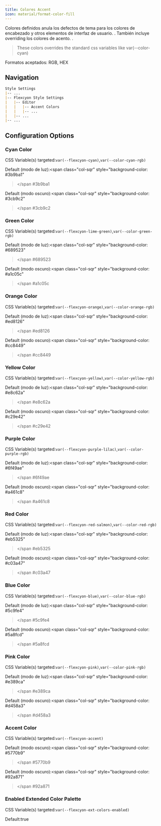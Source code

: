 ```yaml
---
title: Colores Accent
icon: material/format-color-fill
---
```


Colores definidos anula los defectos de tema para los colores de encabezado y otros elementos de interfaz de usuario.
.
También incluye overriding los colores de acento.
.
> These colors overrides the standard css variables like var(--color-cyan)

Formatos aceptados: RGB, HEX

## Navigation
```md
Style Settings
|-- ...
|-- Flexcyon Style Settings
|   |-- Editor
|   |   |-- Accent Colors
|   |   |-- ...
|   |-- ...
|-- ...
```

## Configuration Options

### Cyan Color
CSS Variable(s) targeted:`var(--flexcyon-cyan)`,`var(--color-cyan-rgb)`

Default (modo de luz):<span class="col-sqr" style="background-color: #3b9ba1"
></span
>#3b9ba1

Default (modo oscuro):<span class="col-sqr" style="background-color: #3cb9c2"
></span
>#3cb9c2

### Green Color
CSS Variable(s) targeted:`var(--flexcyon-lime-green)`,`var(--color-green-rgb)`

Default (modo de luz):<span class="col-sqr" style="background-color: #689523"
></span
>#689523

Default (modo oscuro):<span class="col-sqr" style="background-color: #a1c05c"
></span
>#a1c05c

### Orange Color
CSS Variable(s) targeted:`var(--flexcyon-orange)`,`var(--color-orange-rgb)`

Default (modo de luz):<span class="col-sqr" style="background-color: #ed8126"
></span
>#ed8126

Default (modo oscuro):<span class="col-sqr" style="background-color: #cc8449"
></span
>#cc8449

### Yellow Color
CSS Variable(s) targeted:`var(--flexcyon-yellow)`,`var(--color-yellow-rgb)`

Default (modo de luz):<span class="col-sqr" style="background-color: #e8c62a"
></span
>#e8c62a

Default (modo oscuro):<span class="col-sqr" style="background-color: #c29e42"
></span
>#c29e42

### Purple Color
CSS Variable(s) targeted:`var(--flexcyon-purple-lilac)`,`var(--color-purple-rgb)`

Default (modo de luz):<span class="col-sqr" style="background-color: #6f49ae"
></span
>#6f49ae

Default (modo oscuro):<span class="col-sqr" style="background-color: #a461c8"
></span
>#a461c8

### Red Color
CSS Variable(s) targeted:`var(--flexcyon-red-salmon)`,`var(--color-red-rgb)`

Default (modo de luz):<span class="col-sqr" style="background-color: #eb5325"
></span
>#eb5325

Default (modo oscuro):<span class="col-sqr" style="background-color: #c03a47"
></span
>#c03a47

### Blue Color
CSS Variable(s) targeted:`var(--flexcyon-blue)`,`var(--color-blue-rgb)`

Default (modo de luz):<span class="col-sqr" style="background-color: #5c9fe4"
></span
>#5c9fe4

Default (modo oscuro):<span class="col-sqr" style="background-color: #5a8fcd"
></span
>#5a8fcd

### Pink Color
CSS Variable(s) targeted:`var(--flexcyon-pink)`,`var(--color-pink-rgb)`

Default (modo de luz):<span class="col-sqr" style="background-color: #e389ca"
></span
>#e389ca

Default (modo oscuro):<span class="col-sqr" style="background-color: #d458a3"
></span
>#d458a3

### Accent Color
CSS Variable(s) targeted:`var(--flexcyon-accent)`

Default (modo oscuro):<span class="col-sqr" style="background-color: #5770b9"
></span
>#5770b9

Default (modo oscuro):<span class="col-sqr" style="background-color: #92a871"
></span
>#92a871

### Enabled Extended Color Palette
CSS Variable(s) targeted:`var(--flexcyon-ext-colors-enabled)`

Default:true